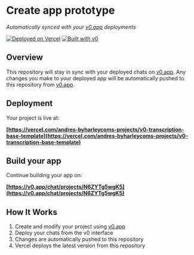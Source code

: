 # Create app prototype

*Automatically synced with your [v0.app](https://v0.app) deployments*

[![Deployed on Vercel](https://img.shields.io/badge/Deployed%20on-Vercel-black?style=for-the-badge&logo=vercel)](https://vercel.com/andres-byharleycoms-projects/v0-transcription-base-template)
[![Built with v0](https://img.shields.io/badge/Built%20with-v0.app-black?style=for-the-badge)](https://v0.app/chat/projects/N6ZYTg5wgK5)

## Overview

This repository will stay in sync with your deployed chats on [v0.app](https://v0.app).
Any changes you make to your deployed app will be automatically pushed to this repository from [v0.app](https://v0.app).

## Deployment

Your project is live at:

**[https://vercel.com/andres-byharleycoms-projects/v0-transcription-base-template](https://vercel.com/andres-byharleycoms-projects/v0-transcription-base-template)**

## Build your app

Continue building your app on:

**[https://v0.app/chat/projects/N6ZYTg5wgK5](https://v0.app/chat/projects/N6ZYTg5wgK5)**

## How It Works

1. Create and modify your project using [v0.app](https://v0.app)
2. Deploy your chats from the v0 interface
3. Changes are automatically pushed to this repository
4. Vercel deploys the latest version from this repository